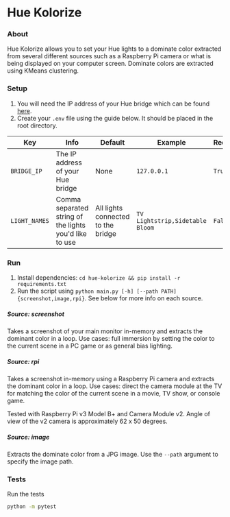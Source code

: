 # Hue Kolorize

### About
Hue Kolorize allows you to set your Hue lights to a dominate color extracted from several different sources such as a Raspberry Pi camera or what is being displayed on your computer screen. Dominate colors are extracted using KMeans clustering.

### Setup

1. You will need the IP address of your Hue bridge which can be found [here](https://www.meethue.com/api/nupnp).
1. Create your `.env` file using the guide below. It should be placed in the root directory.

Key|Info|Default|Example|Required
---|---|---|---|---
`BRIDGE_IP`|The IP address of your Hue bridge|None|`127.0.0.1`|`True`
`LIGHT_NAMES`| Comma separated string of the lights you'd like to use|All lights connected to the bridge|`TV Lightstrip,Sidetable Bloom`|`False`


### Run
1. Install dependencies: `cd hue-kolorize && pip install -r requirements.txt`
1. Run the script using `python main.py [-h] [--path PATH] {screenshot,image,rpi}`. See below for more info on each source.

##### Source: screenshot
Takes a screenshot of your main monitor in-memory and extracts the dominant color in a loop. Use cases: full immersion by setting the color to the current scene in a PC game or as general bias lighting.

##### Source: rpi
Takes a screenshot in-memory using a Raspberry Pi camera and extracts the dominant color in a loop. Use cases: direct the camera module at the TV for matching the color of the current scene in a movie, TV show, or console game.

Tested with Raspberry Pi v3 Model B+ and Camera Module v2. Angle of view of the v2 camera is approximately 62 x 50 degrees.

##### Source: image
Extracts the dominate color from a JPG image. Use the `--path` argument to specify the image path.


### Tests
Run the tests

```bash
python -m pytest
```
